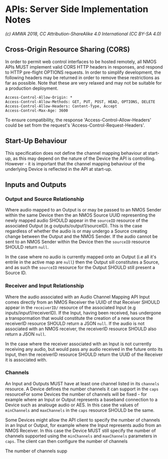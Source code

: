 # APIs: Server Side Implementation Notes

_(c) AMWA 2018, CC Attribution-ShareAlike 4.0 International (CC BY-SA 4.0)_

## Cross-Origin Resource Sharing (CORS)

In order to permit web control interfaces to be hosted remotely, all NMOS APIs MUST implement valid CORS HTTP headers in responses, and respond to HTTP pre-flight OPTIONS requests. In order to simplify development, the following headers may be returned in order to remove these restrictions as far as possible. Note that these are very relaxed and may not be suitable for a production deployment.

```
Access-Control-Allow-Origin: *
Access-Control-Allow-Methods: GET, PUT, POST, HEAD, OPTIONS, DELETE
Access-Control-Allow-Headers: Content-Type, Accept
Access-Control-Max-Age: 3600
```

To ensure compatibility, the response 'Access-Control-Allow-Headers' could be set from the request's 'Access-Control-Request-Headers'.

## Start-Up Behaviour

This specification does not define the channel mapping behaviour at start-up, as this may depend on the nature of the Device the API is controlling. However - it is important that the channel mapping behaviour of the underlying Device is reflected in the API at start-up.

## Inputs and Outputs

### Output and Source Relationship

Where audio mapped to an Output is or may be passed to an NMOS Sender within the same Device then the an NMOS Source UUID representing the newly mapped audio SHOULD appear in the `sourceID` resource of the associated Output (e.g outputs/output1/sourceID). This is the case
regardless of whether the audio is or may undergo a Source creating change between
the Output and the NMOS Sender. If the audio cannot be sent to an NMOS Sender within the Device then the `sourceID` resource SHOULD return `null`.

In the case where no audio is currently mapped onto an Output (i.e all it's entrile in the active map are `null`) then the Output sill constitutes a Source, and as such the `sourceID` resource for the Output SHOULD still present a Source ID.

### Receiver and Input Relationship

Where the audio associated with an Audio Channel Mapping API Input comes directly from an NMOS Receiver the UUID of that Receiver SHOULD appear in the `receiverID/` resource of the associated Input (e.g inputs/input1/receiverID). If the Input, having been received, has undergone a transpormation that would constitute the creation of a new source the receiverID resource SHOULD return a JSON `null`. If the audio is not associated with an NMOS receiver, the receiverID resource SHOULD also return a JSON `null`.

In the case where the receiver associated with an Input is not currently receiving any audio, but would pass any audio received in the future onto its Input, then the receiverID resource SHOULD return the UUID of the Receiver it is associated with.

### Channels

An Input and Outputs MUST have at least one channel listed in its `channels` resource. A Device defines the number channels it can support in the `caps` resourceFor some Devices the number of channels will be fixed - for example where an Input or Output represents a baseband connection to a Device such as analouge audio or AES. In this case the values of `minChannels` and `maxChannels` in the `caps` resource SHOULD be the same.

Some Devices might allow the API client to specify the number of channels in an Input or Output, for example where the Input represents audio from an NMOS Receiver. In this case the Device MUST still specify the number of channels supported using the `minChannels` and `maxChannels` parameters in `caps`. The client can then configure the number of channels 

The number of channels supp

